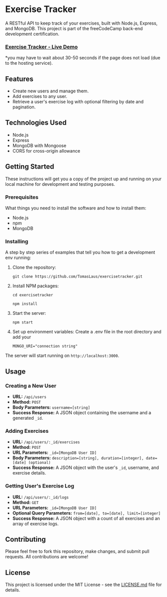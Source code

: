 # Exercise Tracker

A RESTful API to keep track of your exercises, built with Node.js, Express, and MongoDB. This project is part of the freeCodeCamp back-end development certification.

### [Exercise Tracker - Live Demo](https://exercisetracker-asns.onrender.com/)
*you may have to wait about 30-50 seconds if the page does not load (due to the hosting service).

## Features

- Create new users and manage them.
- Add exercises to any user.
- Retrieve a user's exercise log with optional filtering by date and pagination.

## Technologies Used

- Node.js
- Express
- MongoDB with Mongoose
- CORS for cross-origin allowance

## Getting Started

These instructions will get you a copy of the project up and running on your local machine for development and testing purposes.

### Prerequisites

What things you need to install the software and how to install them:

- Node.js
- npm
- MongoDB

### Installing

A step by step series of examples that tell you how to get a development env running:

1. Clone the repository: 
    
    `git clone https://github.com/TomasLaus/exercisetracker.git`


2. Install NPM packages:

    `cd exercisetracker`

    `npm install`

3. Start the server:

    `npm start`

4. Set up environment variables: Create a .env file in the root directory and add your

    `MONGO_URI="connection string"`

The server will start running on `http://localhost:3000`.

## Usage

### Creating a New User

- **URL:** `/api/users`
- **Method:** `POST`
- **Body Parameters:** `username=[string]`
- **Success Response:** A JSON object containing the username and a generated `_id`.

### Adding Exercises

- **URL:** `/api/users/:_id/exercises`
- **Method:** `POST`
- **URL Parameters:** `_id=[MongoDB User ID]`
- **Body Parameters:** `description=[string], duration=[integer], date=[date] (optional)`
- **Success Response:** A JSON object with the user's `_id`, username, and exercise details.

### Getting User's Exercise Log

- **URL:** `/api/users/:_id/logs`
- **Method:** `GET`
- **URL Parameters:** `_id=[MongoDB User ID]`
- **Optional Query Parameters:** `from=[date], to=[date], limit=[integer]`
- **Success Response:** A JSON object with a count of all exercises and an array of exercise logs.

## Contributing

Please feel free to fork this repository, make changes, and submit pull requests. All contributions are welcome!

## License

This project is licensed under the MIT License - see the [LICENSE.md](LICENSE.md) file for details.
